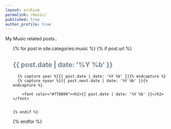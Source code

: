 ```yaml
---
layout: archive
permalink: /music/
published: true
author_profile: true
---
```


My Music related posts..
<ul> 
  {% for post in site.categories.music %}
    {% if post.url %}
      <font color="#778899"><h2>{{ post.date | date: '%Y %b' }}</h2></font>
    
      {% capture year %}{{ post.date | date: '%Y %b' }}{% endcapture %}
      {% capture nyear %}{{ post.next.date | date: '%Y %b' }}{% endcapture %}
      
        <font color="#778899"><h2>{{ post.date | date: '%Y %b' }}</h2></font>
      

    {% endif %}
  {% endfor %}
</ul>
